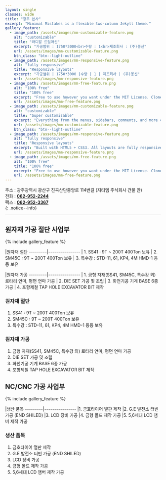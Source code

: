 ```yaml
---
layout: single
classes: wide
title: "광주 본사"
excerpt: "Minimal Mistakes is a flexible two-column Jekyll theme."
gallery_feature:
  - image_path: /assets/images/mm-customizable-feature.png
    alt: "customizable"
    title: "라디알 드릴머신"
    excerpt: "가공범위 : 1750*3000<br>수량 : 1<br>제조회사 : (주)봉신"
    url: /assets/images/mm-customizable-feature.png
    btn_class: "btn--light-outline"
  - image_path: /assets/images/mm-responsive-feature.png
    alt: "fully responsive"
    title: "Responsive layouts"
    excerpt: "가공범위 | 1750*3000 |수량 | 1 | 제조회사 | (주)봉신"
    url: /assets/images/mm-responsive-feature.png
  - image_path: /assets/images/mm-free-feature.png
    alt: "100% free"
    title: "100% free"
    excerpt: "Free to use however you want under the MIT License. Clone it, fork it, customize it... whatever!"
    url: /assets/images/mm-free-feature.png
  - image_path: /assets/images/mm-customizable-feature.png
    alt: "customizable"
    title: "Super customizable"
    excerpt: "Everything from the menus, sidebars, comments, and more can be configured or set with YAML Front Matter."
    url: /assets/images/mm-customizable-feature.png
    btn_class: "btn--light-outline"
  - image_path: /assets/images/mm-responsive-feature.png
    alt: "fully responsive"
    title: "Responsive layouts"
    excerpt: "Built with HTML5 + CSS3. All layouts are fully responsive with helpers to augment your content."
    url: /assets/images/mm-responsive-feature.png
  - image_path: /assets/images/mm-free-feature.png
    alt: "100% free"
    title: "100% free"
    excerpt: "Free to use however you want under the MIT License. Clone it, fork it, customize it... whatever!"
    url: /assets/images/mm-free-feature.png
---
```


주소 : 광주광역시 광산구 진곡산단중앙로 114번길 (지티엠 주식회사 건물 안)  
전화 : **[062-952-2244](tel:062-955-2244)**  
팩스 : **[062-952-3367](tel:062-955-3367)**  
{: .notice--info}


---
## 원자재 가공 절단 사업부

{% include gallery_feature %}

 |원자재 절단
---------|----------------
 | 1. SS41 : 9T ~ 200T 400Ton 보유
 | 2. SM45C : 9T ~ 200T 400Ton 보유
 | 3. 특수강 : STD-11, 61, KP4, 4M HMD-1 등등 보유

  |원자재 가공
---------|----------------
 | 1. 금형 자재(SS41, SM45C, 특수강 외) 로타리 연마, 평면 연마 가공
 | 2. DIE SET 가공 및 조립
 | 3. 화천기공 기계 BASE 6종 가공
| 4. 포항제철 TAP HOLE EXCAVATOR BIT 제작

### 원자재 절단
1. SS41 : 9T ~ 200T 400Ton 보유
2. SM45C : 9T ~ 200T 400Ton 보유
3. 특수강 : STD-11, 61, KP4, 4M HMD-1 등등 보유

### 원자재 가공
1. 금형 자재(SS41, SM45C, 특수강 외) 로타리 연마, 평면 연마 가공
2. DIE SET 가공 및 조립
3. 화천기공 기계 BASE 6종 가공
4. 포항제철 TAP HOLE EXCAVATOR BIT 제작


## NC/CNC 가공 사업부

{% include gallery_feature %}

  |생산 품목
---------|----------------
|1. 금호타이어 열판 제작
|2. G.E 발전소 터빈 가공 (END SHILED)
|3. LCD 장비 가공
|4. 금형 몰드 제작 가공
|5. 5,6세대 LCD 챔버 제작 가공

### 생산 품목
1. 금호타이어 열판 제작
2. G.E 발전소 터빈 가공 (END SHILED)
3. LCD 장비 가공
4. 금형 몰드 제작 가공
5. 5,6세대 LCD 챔버 제작 가공
